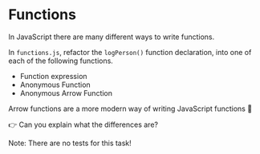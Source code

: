 # Functions

In JavaScript there are many different ways to write functions.

In `functions.js`, refactor the `logPerson()` function declaration, into one of each of the following functions.

- Function expression
- Anonymous Function
- Anonymous Arrow Function

Arrow functions are a more modern way of writing JavaScript functions 💜

👉 Can you explain what the differences are?

Note: There are no tests for this task!
